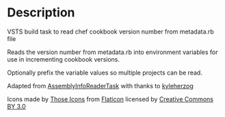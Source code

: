 ﻿# Description

VSTS build task to read chef cookbook version number from metadata.rb file

Reads the version number from metadata.rb into environment variables for use in incrementing cookbook versions.

Optionally prefix the variable values so multiple projects can be read.

Adapted from [AssemblyInfoReaderTask](https://github.com/kyleherzog/AssemblyInfoReaderTask) with thanks to [kyleherzog](https://github.com/kyleherzog)

Icons made by [Those Icons](https://www.flaticon.com/authors/those-icons) from [Flaticon](https://www.flaticon.com/) licensed by [Creative Commons BY 3.0](http://creativecommons.org/licenses/by/3.0/)